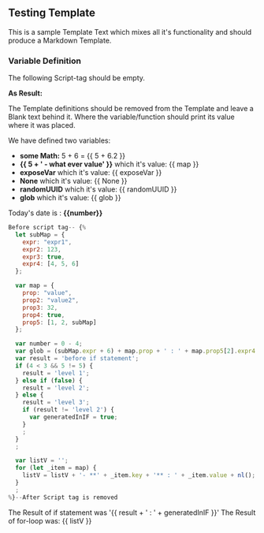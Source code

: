## Testing Template

This is a sample Template Text which mixes all it's functionality and should produce a Markdown
Template.

### Variable Definition

The following Script-tag should be empty.

**As Result:**

The Template definitions should be removed from the Template and leave a Blank text behind it. Where
the variable/function should print its value where it was placed.

We have defined two variables:

- **some Math:** 5 + 6 = {{ 5 + 6.2 }}
- **{{ 5 + ' - what ever value' }}** which it's value: {{ map }}
- **exposeVar** which it's value: {{ exposeVar }}
- **None** which it's value: {{ None }}
- **randomUUID** which it's value: {{ randomUUID }}
- **glob** which it's value: {{ glob }}

Today's date is : **{{number}}**

```javascript
Before script tag-- {%
  let subMap = {
    expr: "expr1",
    expr2: 123,
    expr3: true,
    expr4: [4, 5, 6]
  };

  var map = {
    prop: "value",
    prop2: "value2",
    prop3: 32,
    prop4: true,
    prop5: [1, 2, subMap]
  };

  var number = 0 - 4;
  var glob = (subMap.expr + 6) + map.prop + ' : ' + map.prop5[2].expr4[1];
  var result = 'before if statement';
  if (4 < 3 && 5 != 5) {
    result = 'level 1';
  } else if (false) {
    result = 'level 2';
  } else {
    result = 'level 3';
    if (result != 'level 2') {
      var generatedInIF = true;
    }
    ;
  }
  ;

  var listV = '';
  for (let _item = map) {
    listV = listV + '- **' + _item.key + '** : ' + _item.value + nl();
  }
  ;
%}--After Script tag is removed
```

The Result of if statement was '{{ result + ' : ' + generatedInIF }}' The Result of for-loop was:
{{ listV }}